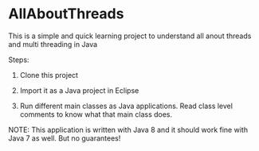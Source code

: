 # AllAboutThreads

This is a simple and quick learning project to understand all anout threads and multi threading in Java

Steps:

1. Clone this project

2. Import it as a Java project in Eclipse

3. Run different main classes as Java applications. Read class level comments to know what that main class does.

NOTE: This application is written with Java 8 and it should work fine with Java 7 as well. But no guarantees!
